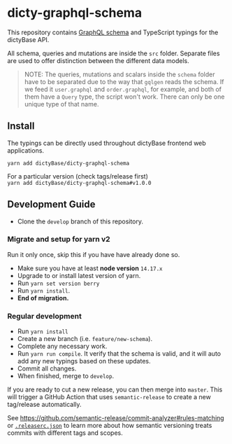 # dicty-graphql-schema

This repository contains [GraphQL schema](https://graphql.github.io/learn/schema/) and TypeScript typings for the dictyBase API.

All schema, queries and mutations are inside the `src` folder. Separate files are used to offer distinction between the different data models.

> NOTE: The queries, mutations and scalars inside the `schema` folder have to be separated due to the way that `gqlgen` reads the schema. If we feed it `user.graphql` and `order.graphql`, for example, and both of them have a `Query` type, the script won't work. There can only be one unique type of that name.

## Install

The typings can be directly used throughout dictyBase frontend web applications.

`yarn add dictyBase/dicty-graphql-schema`

For a particular version (check tags/release first)  
 `yarn add dictyBase/dicty-graphql-schema#v1.0.0`

## Development Guide
- Clone the `develop` branch of this repository.
### Migrate and setup for yarn v2
Run it only once, skip this if you have have already done so.
- Make sure you have at least __node version__ `14.17.x`
- Upgrade to or install latest version of yarn.
- Run `yarn set version berry`
- Run `yarn install`.
- __End of migration.__

### Regular development
- Run `yarn install`
- Create a new branch (i.e. `feature/new-schema`).
- Complete any necessary work.
- Run `yarn run compile`. It verify that the schema is valid, and it will auto
  add any new typings based on these updates.
- Commit all changes.
- When finished, merge to `develop`.

If you are ready to cut a new release, you can then merge into `master`. This
will trigger a GitHub Action that uses `semantic-release` to create a new tag/release
automatically.

See https://github.com/semantic-release/commit-analyzer#rules-matching or [`.releaserc.json`](https://github.com/dictyBase/dicty-graphql-schema/blob/develop/.releaserc.json) to learn more about how semantic versioning treats commits with different tags and scopes.
